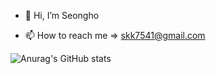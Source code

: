 - 👋 Hi, I’m Seongho

- 📫 How to reach me => skk7541@gmail.com

![Anurag's GitHub stats](https://github-readme-stats.vercel.app/api?username=Ysh096&show_icons=true&theme=cobalt)
